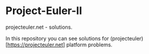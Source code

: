 # Project-Euler-II
projecteuler.net  - solutions.

In this repository you can see solutions for (projecteuler)[https://projecteuler.net] platform problems.
